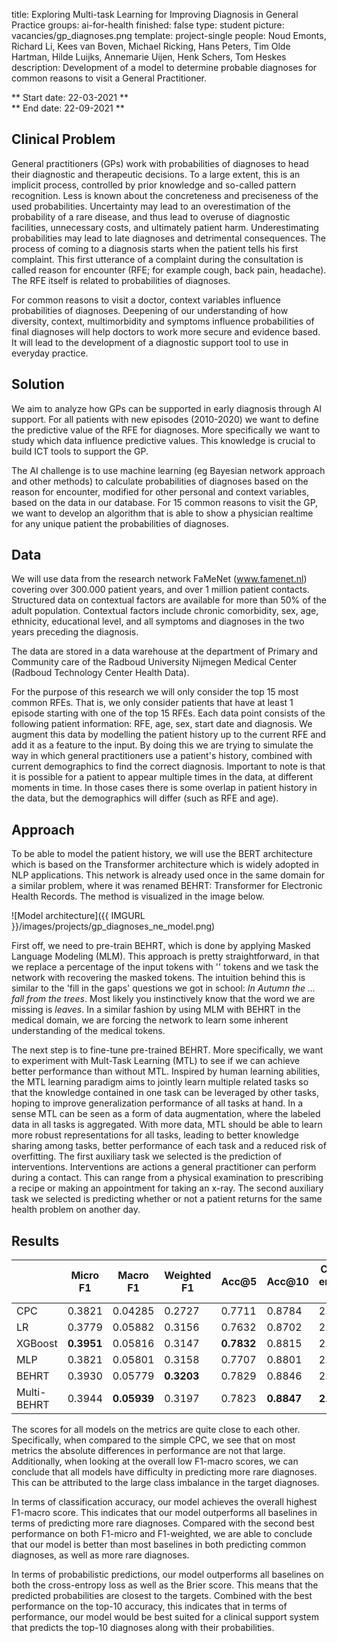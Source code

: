 title: Exploring Multi-task Learning for Improving Diagnosis in General Practice
groups: ai-for-health
finished: false
type: student
picture: vacancies/gp_diagnoses.png
template: project-single
people: Noud Emonts, Richard Li, Kees van Boven, Michael Ricking, Hans Peters, Tim Olde Hartman, Hilde Luijks, Annemarie Uijen, Henk Schers, Tom Heskes
description: Development of a model to determine probable diagnoses for common reasons to visit a General Practitioner.

** Start date: 22-03-2021 ** <br>
** End date: 22-09-2021 **

## Clinical Problem 
General practitioners (GPs) work with probabilities of diagnoses to head their diagnostic and therapeutic decisions. To a large extent, this is an implicit process, controlled by prior knowledge and so-called pattern recognition. Less is known about the concreteness and preciseness of the used probabilities. Uncertainty may lead to an overestimation of the probability of a rare disease, and thus lead to overuse of diagnostic facilities, unnecessary costs, and ultimately patient harm. Underestimating probabilities may lead to late diagnoses and detrimental consequences. The process of coming to a diagnosis starts when the patient tells his first complaint. This first utterance of a complaint during the consultation is called reason for encounter (RFE; for example cough, back pain, headache). The RFE itself is related to probabilities of diagnoses. 

For common reasons to visit a doctor, context variables influence probabilities of diagnoses. Deepening of our understanding of how diversity, context, multimorbidity and symptoms influence probabilities of final diagnoses will help doctors to work more secure and evidence based. It will lead to the development of a diagnostic support tool to use in everyday practice. 

## Solution
We aim to analyze how GPs can be supported in early diagnosis through AI support. For all patients with new episodes (2010-2020) we want to define the predictive value of the RFE for diagnoses. More specifically we want to study which data influence predictive values. This knowledge is crucial to build ICT tools to support the GP.

The AI challenge is to use machine learning (eg Bayesian network approach and other methods) to calculate probabilities of diagnoses based on the reason for encounter, modified for other personal and context variables, based on the data in our database. For 15 common reasons to visit the GP, we want to develop an algorithm that is able to show a physician realtime for any unique patient the probabilities of diagnoses.

## Data
We will use data from the research network FaMeNet (www.famenet.nl) covering over 300.000 patient years, and over 1 million patient contacts. Structured data on contextual factors are available for more than 50% of the adult population. Contextual factors include chronic comorbidity, sex, age, ethnicity, educational level, and all symptoms and diagnoses in the two years preceding the diagnosis.

The data are stored in a data warehouse at the department of Primary and Community care of the Radboud University Nijmegen Medical Center (Radboud Technology Center Health Data). 

For the purpose of this research we will only consider the top 15 most common RFEs. That is, we only consider patients that have at least 1 episode starting with one of the top 15 RFEs. Each data point consists of the following patient information: RFE, age, sex, start date and diagnosis. We augment this data by modelling the patient history up to the current RFE and add it as a feature to the input. By doing this we are trying to simulate the way in which general practitioners use a patient's history, combined with current demographics to find the correct diagnosis. Important to note is that it is possible for a patient to appear multiple times in the data, at different moments in time. In those cases there is some overlap in patient history in the data, but the demographics will differ (such as RFE and age).


## Approach
To be able to model the patient history, we will use the BERT architecture which is based on the Transformer architecture which is widely adopted in NLP applications. This network is already used once in the same domain for a similar problem, where it was renamed BEHRT: Transformer for Electronic Health Records. The method is visualized in the image below.

![Model architecture]({{ IMGURL }}/images/projects/gp_diagnoses_ne_model.png)

First off, we need to pre-train BEHRT, which is done by applying Masked Language Modeling (MLM). This approach is pretty straightforward, in that we replace a percentage of the input tokens with '<MASK>' tokens and we task the network with recovering the masked tokens. The intuition behind this is similar to the 'fill in the gaps' questions we got in school: *In Autumn the ... fall from the trees*. Most likely you instinctively know that the word we are missing is *leaves*. In a similar fashion by using MLM with BEHRT in the medical domain, we are forcing the network to learn some inherent understanding of the medical tokens.

The next step is to fine-tune pre-trained BEHRT. More specifically, we want to experiment with Mult-Task Learning (MTL) to see if we can achieve better performance than without MTL. Inspired by human learning abilities, the MTL learning paradigm aims to jointly learn multiple related tasks so that the knowledge contained in one task can be leveraged by other tasks, hoping to improve generalization performance of all tasks at hand. In a sense MTL can be seen as a form of data augmentation, where the labeled data in all tasks is aggregated. With more data, MTL should be able to learn more robust representations for all tasks, leading to better knowledge sharing among tasks, better performance of each task and a reduced risk of overfitting. The first auxiliary task we selected is the prediction of interventions. Interventions are actions a general practitioner can perform during a contact. This can range from a physical examination to prescribing a recipe or making an appointment for taking an x-ray. The second auxiliary task we selected is predicting whether or not a patient returns for the same health problem on another day. 

## Results

|                 | Micro F1   | Macro F1   | Weighted F1 | Acc@5      | Acc@10     | Cross-entropy Loss | Brier Score   |
|-----------------|------------|------------|-------------|------------|------------|--------------------|---------------|
| CPC             | 0.3821     | 0.04285    | 0.2727      | 0.7711     | 0.8784     | 2.548              | 0.7598        |
| LR              | 0.3779     | 0.05882    | 0.3156      | 0.7632     | 0.8702     | 2.338              | 0.7734        |
| XGBoost         | **0.3951** | 0.05816    | 0.3147      | **0.7832** | 0.8815     | 2.332              | 0.7581        |
| MLP             | 0.3821     | 0.05801    | 0.3158      | 0.7707     | 0.8801     | 2.241              | 0.7696        |
| BEHRT           | 0.3930     | 0.05779    | **0.3203**  | 0.7829     | 0.8846     | 2.178              | 0.7522        |
| Multi-BEHRT     | 0.3944     | **0.05939**| 0.3197      | 0.7823     | **0.8847** | **2.170**          | **0.7518**    |
  
The scores for all models on the metrics are quite close to each other. Specifically, when compared to the simple CPC, we see that on most metrics the absolute differences in performance are not that large. Additionally, when looking at the overall low F1-macro scores, we can conclude that all models have difficulty in predicting more rare diagnoses. This can be attributed to the large class imbalance in the target diagnoses.

In terms of classification accuracy, our model achieves the overall highest F1-macro score. This indicates that our model outperforms all baselines in terms of predicting more rare diagnoses. Compared with the second best performance on both F1-micro and F1-weighted, we are able to conclude that our model is better than most baselines in both predicting common diagnoses, as well as more rare diagnoses.

In terms of probabilistic predictions, our model outperforms all baselines on both the cross-entropy loss as well as the Brier score. This means that the predicted probabilities are closest to the targets. Combined with the best performance on the top-10 accuracy, this indicates that in terms of performance, our model would be best suited for a clinical support system that predicts the top-10 diagnoses along with their probabilities.
